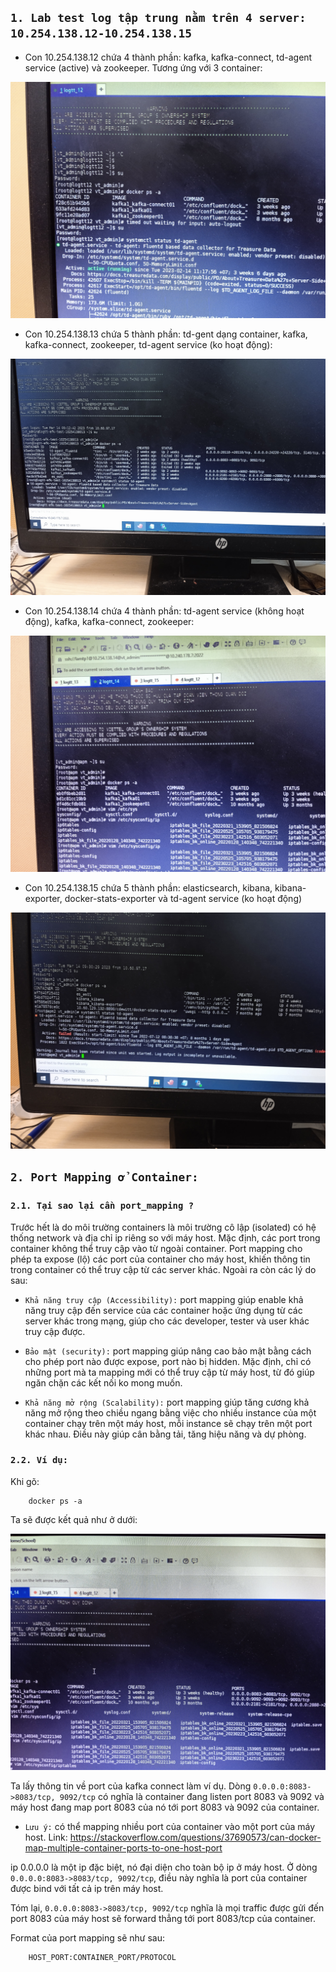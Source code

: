 ## `1. Lab test log tập trung nằm trên 4 server: 10.254.138.12-10.254.138.15`

- Con 10.254.138.12 chứa 4 thành phần: kafka, kafka-connect, td-agent service (active) và zookeeper. Tương ứng với 3 container:

![con12](../img/con13.jpg)

- Con 10.254.138.13 chứa 5 thành phần: td-gent dạng container, kafka, kafka-connect, zookeeper, td-agent service (ko hoạt động):

![con13](../img/con12.jpg)

- Con 10.254.138.14 chứa 4 thành phần: td-agent service (không hoạt động), kafka, kafka-connect, zookeeper:

![con14](../img/con14.jpg)

- Con 10.254.138.15 chứa 5 thành phần: elasticsearch, kibana, kibana-exporter, docker-stats-exporter và td-agent service (ko hoạt động)

![con15](../img/con15.jpg)

## `2. Port Mapping ở Container:`

### `2.1. Tại sao lại cần port_mapping ?`

Trước hết là do môi trường containers là môi trường cô lập (isolated) có hệ thống network và địa chỉ ip riêng so với máy host. Mặc định, các port trong container không thể truy cập vào từ ngoài container. Port mapping cho phép  ta expose (lộ) các port của container cho máy host, khiến thông tin trong  container có thể truy cập từ các server khác. Ngoài ra còn các lý do sau:  

- `Khả năng truy cập (Accessibility):` port mapping giúp enable khả năng truy cập đến service của các container hoặc ứng dụng từ các server khác trong mạng, giúp cho các developer, tester và  user khác truy cập được.

- `Bảo mật (security):` port mapping giúp nâng cao bảo mật bằng cách cho phép port nào được expose, port nào bị hidden. Mặc định, chỉ có những port mà ta mapping mới có thể truy cập từ máy host, từ đó giúp ngăn chặn các kết nối ko mong muốn.

- `Khả năng mở rộng (Scalability):` port mapping giúp tăng cương khả năng mở rộng theo chiều ngang bằng việc cho nhiều instance của một container chạy trên một máy host, mỗi instance sẽ chạy trên một port khác nhau. Điều này giúp cân bằng tải, tăng hiệu năng và dự phòng.

### `2.2. Ví dụ:`

Khi gõ:

        docker ps -a

Ta sẽ được kết quả như ở dưới:

![portMapping](../img/portMapping.jpg)

Ta lấy thông tin về port của kafka connect làm ví dụ. Dòng `0.0.0.0:8083->8083/tcp, 9092/tcp` có nghĩa là container đang listen port 8083 và 9092 và máy host đang map port 8083 của nó tới port 8083 và 9092 của container.

- `Lưu ý:` có thể mapping nhiều port của container vào một port của máy host. Link: https://stackoverflow.com/questions/37690573/can-docker-map-multiple-container-ports-to-one-host-port

ip 0.0.0.0 là một ip đặc biệt, nó đại diện cho toàn bộ ip ở máy host. Ở dòng `0.0.0.0:8083->8083/tcp, 9092/tcp`, điều này nghĩa là port của container được bind với tất cả ip trên máy host.

Tóm lại, `0.0.0.0:8083->8083/tcp, 9092/tcp` nghĩa là mọi traffic được gửi đến port 8083 của máy host sẽ forward thẳng tới port 8083/tcp của container.

Format của port mapping sẽ như sau:

        HOST_PORT:CONTAINER_PORT/PROTOCOL


